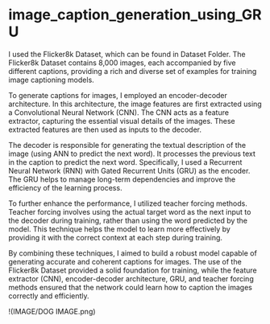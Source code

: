 # image_caption_generation_using_GRU
I used the Flicker8k Dataset, which can be found in Dataset Folder. The Flicker8k Dataset contains 8,000 images, each accompanied by five different captions, providing a rich and diverse set of examples for training image captioning models.

To generate captions for images, I employed an encoder-decoder architecture. In this architecture, the image features are first extracted using a Convolutional Neural Network (CNN). The CNN acts as a feature extractor, capturing the essential visual details of the images. These extracted features are then used as inputs to the decoder.

The decoder is responsible for generating the textual description of the image (using ANN to predict the next word). It processes the previous text in the caption to predict the next word. Specifically, I used a Recurrent Neural Network (RNN) with Gated Recurrent Units (GRU) as the encoder. The GRU helps to manage long-term dependencies and improve the efficiency of the learning process.

To further enhance the performance, I utilized teacher forcing methods. Teacher forcing involves using the actual target word as the next input to the decoder during training, rather than using the word predicted by the model. This technique helps the model to learn more effectively by providing it with the correct context at each step during training.

By combining these techniques, I aimed to build a robust model capable of generating accurate and coherent captions for images. The use of the Flicker8k Dataset provided a solid foundation for training, while the feature extractor (CNN), encoder-decoder architecture, GRU, and teacher forcing methods ensured that the network could learn how to caption the images correctly and efficiently.

!(IMAGE/DOG IMAGE.png)

